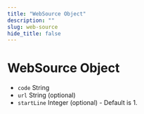 ```yaml
---
title: "WebSource Object"
description: ""
slug: web-source
hide_title: false
---
```


# WebSource Object

* `code` String
* `url` String (optional)
* `startLine` Integer (optional) - Default is 1.
